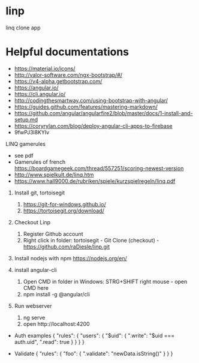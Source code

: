 # linp
linq clone app

# Helpful documentations
* https://material.io/icons/
* http://valor-software.com/ngx-bootstrap/#/
* https://v4-alpha.getbootstrap.com/
* https://angular.io/
* https://cli.angular.io/
* http://codingthesmartway.com/using-bootstrap-with-angular/
* https://guides.github.com/features/mastering-markdown/
* https://github.com/angular/angularfire2/blob/master/docs/1-install-and-setup.md
* https://coryrylan.com/blog/deploy-angular-cli-apps-to-firebase
* 9fwPJ3l8KYIv

LINQ gamerules
* see pdf
* Gamerules of french https://boardgamegeek.com/thread/557251/scoring-newest-version
* http://www.spielkult.de/linq.htm
* https://www.hall9000.de/rubriken/spiele/kurzspielregeln/linq.pdf

1. Install git, tortoisegit
   1. https://git-for-windows.github.io/
   1. https://tortoisegit.org/download/

1. Checkout Linp
	1. Register Github account
	1. Right click in folder: tortoisegit - Git Clone (checkout) - https://github.com/raDiesle/linp.git
	
1. Install nodejs with npm
https://nodejs.org/en/

1. install angular-cli
	1. Open CMD in folder in Windows: STRG+SHIFT right mouse - open CMD here
	1. npm install -g @angular/cli

1. Run webserver
	1. ng serve
	1. open http://localhost:4200



* Auth examples
{
"rules": {
"users": {
"$uid": {
".write": "$uid === auth.uid",
".read": true
}
}
}
}

* Validate
{
"rules": {
"foo": {
".validate": "newData.isString()"
}
}
}